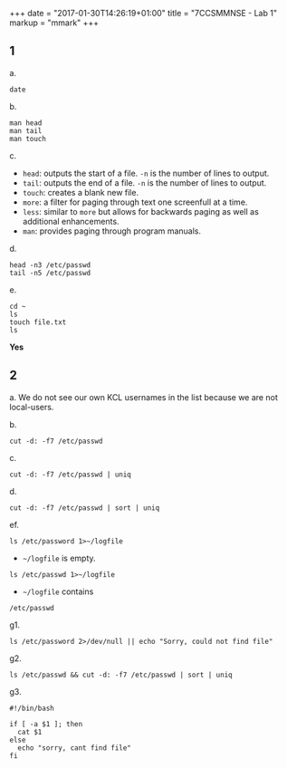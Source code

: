 +++
date = "2017-01-30T14:26:19+01:00"
title = "7CCSMMNSE - Lab 1"
markup = "mmark"
+++

## 1

a.
```
date
```

b.
```
man head
man tail
man touch
```

c.

- `head`: outputs the start of a file. `-n` is the number of lines to output.
- `tail`: outputs the end of a file. `-n` is the number of lines to output.
- `touch`: creates a blank new file.
- `more`: a filter for paging through text one screenfull at a time.
- `less`: similar to `more` but allows for backwards paging as well as additional enhancements.
- `man`: provides paging through program manuals.

d.

```
head -n3 /etc/passwd
tail -n5 /etc/passwd
```

e.

```
cd ~
ls
touch file.txt
ls
```

**Yes**

## 2

a. We do not see our own KCL usernames in the list because we are not local-users.

b.
```
cut -d: -f7 /etc/passwd
```

c.
```
cut -d: -f7 /etc/passwd | uniq
```

d.
```
cut -d: -f7 /etc/passwd | sort | uniq
```

ef.
```
ls /etc/password 1>~/logfile
```
 - `~/logfile` is empty.

```
ls /etc/passwd 1>~/logfile
```
 - `~/logfile` contains
 ```
 /etc/passwd
 ```

g1.

```
ls /etc/password 2>/dev/null || echo "Sorry, could not find file"
```

g2.

```
ls /etc/passwd && cut -d: -f7 /etc/passwd | sort | uniq
```


g3.
```
#!/bin/bash

if [ -a $1 ]; then
  cat $1
else
  echo "sorry, cant find file"
fi
```
